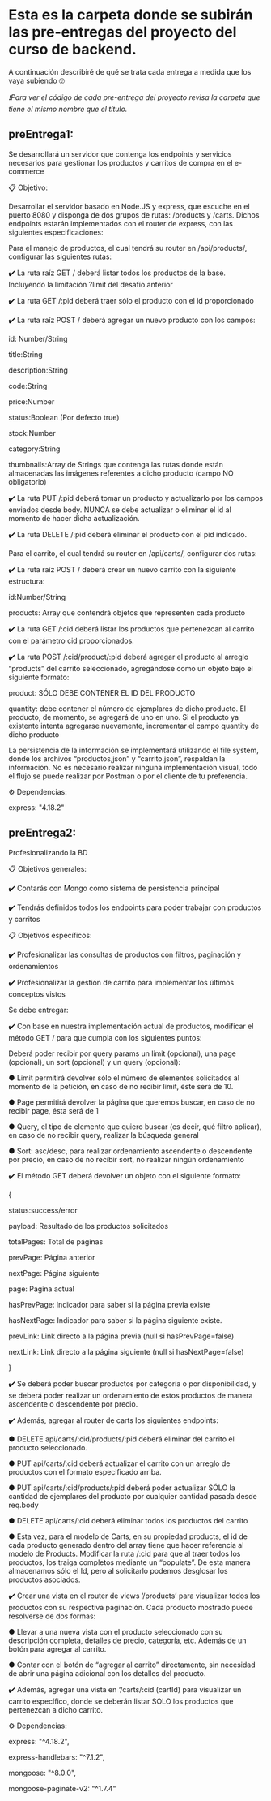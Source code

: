 # Esta es la carpeta donde se subirán las pre-entregas del proyecto del curso de backend.
<p>
A continuación describiré de qué se trata cada entrega a medida que los vaya subiendo 🤓
</p>

_❗Para ver el código de cada pre-entrega del proyecto revisa la carpeta que tiene el mismo nombre que el título._

## preEntrega1: 
<p>
Se desarrollará un servidor que contenga los endpoints y servicios necesarios para gestionar los productos y carritos de compra en el e-commerce
</p>
<p>📋 Objetivo:</p>
<p>Desarrollar el servidor basado en Node.JS y express, que escuche en el puerto 8080 y disponga de dos grupos de rutas: /products y /carts. Dichos endpoints estarán implementados con el router de express, con las siguientes especificaciones:</p>
    <p>Para el manejo de productos, el cual tendrá su router en /api/products/, configurar las siguientes rutas:</p>
        <p>✔️ La ruta raíz GET / deberá listar todos los productos de la base. Incluyendo la limitación ?limit del desafío anterior</p>
        <p>✔️ La ruta GET /:pid deberá traer sólo el producto con el id proporcionado</p>
        <p>✔️ La ruta raíz POST / deberá agregar un nuevo producto con los campos:</p>
            <p>id: Number/String</p>
            <p>title:String</p>
            <p>description:String</p>
            <p>code:String</p>
            <p>price:Number</p>
            <p>status:Boolean (Por defecto true)</p>
            <p>stock:Number</p>
            <p>category:String</p>
            <p>thumbnails:Array de Strings que contenga las rutas donde están almacenadas las imágenes referentes a dicho producto (campo NO obligatorio)</p>
        <p>✔️ La ruta PUT /:pid deberá tomar un producto y actualizarlo por los campos enviados desde body. NUNCA se debe actualizar o eliminar el id al momento de hacer dicha actualización.</P>
        <p>✔️ La ruta DELETE /:pid deberá eliminar el producto con el pid indicado.
        </p>
    <p>Para el carrito, el cual tendrá su router en /api/carts/, configurar dos rutas:</p>
        <p>✔️ La ruta raíz POST / deberá crear un nuevo carrito con la siguiente estructura:</p>
            <p>id:Number/String</p>
            <p>products: Array que contendrá objetos que representen cada producto</p>
        <p>✔️ La ruta GET /:cid deberá listar los productos que pertenezcan al carrito con el parámetro cid proporcionados.</p>
        <p>✔️ La ruta POST  /:cid/product/:pid deberá agregar el producto al arreglo “products” del carrito seleccionado, agregándose como un objeto bajo el siguiente formato:</p>
            <p>product: SÓLO DEBE CONTENER EL ID DEL PRODUCTO</p>
            <p>quantity: debe contener el número de ejemplares de dicho producto. El producto, de momento, se agregará de uno en uno. Si el producto ya existente intenta agregarse nuevamente, incrementar el campo quantity de dicho producto
            </p>
    <p>La persistencia de la información se implementará utilizando el file system, donde los archivos “productos,json” y “carrito.json”, respaldan la información.
No es necesario realizar ninguna implementación visual, todo el flujo se puede realizar por Postman o por el cliente de tu preferencia.
</p>
<p>⚙️ Dependencias:</p>
    <p>express: "4.18.2"
</p>

## preEntrega2: 

<p>Profesionalizando la BD
</p>
<p>📋 Objetivos generales:</p>
<p>✔️ Contarás con Mongo como sistema de persistencia principal</p>
<p>✔️ Tendrás definidos todos los endpoints para poder trabajar con productos y carritos
</p>
<p>📋 Objetivos específicos:</p>
<p>✔️ Profesionalizar las consultas de productos con filtros, paginación y ordenamientos</p>
<p>✔️ Profesionalizar la gestión de carrito para implementar los últimos conceptos vistos
</p>
<p>Se debe entregar:</p>
<p>✔️ Con base en nuestra implementación actual de productos, modificar el método GET / para que cumpla con los siguientes puntos:</p>
    <p>Deberá poder recibir por query params un limit (opcional), una page (opcional), un sort (opcional) y un query (opcional):</p>
        <p>● Limit permitirá devolver sólo el número de elementos solicitados al momento de la petición, en caso de no recibir limit, éste será de 10.</p>
        <p>● Page permitirá devolver la página que queremos buscar, en caso de no recibir page, ésta será de 1</p>
        <p>● Query, el tipo de elemento que quiero buscar (es decir, qué filtro aplicar), en caso de no recibir query, realizar la búsqueda general</p>
        <p>● Sort: asc/desc, para realizar ordenamiento ascendente o descendente por precio, en caso de no recibir sort, no realizar ningún ordenamiento</p>
<p>✔️ El método GET deberá devolver un objeto con el siguiente formato:
    <p>{</p>
    <p>status:success/error</p>
    <p>payload: Resultado de los productos solicitados</p>
    <p>totalPages: Total de páginas</p>
    <p>prevPage: Página anterior</p>
    <p>nextPage: Página siguiente</p>
    <p>page: Página actual</p>
    <p>hasPrevPage: Indicador para saber si la página previa existe</p>
    <p>hasNextPage: Indicador para saber si la página siguiente existe.</p>
    <p>prevLink: Link directo a la página previa (null si hasPrevPage=false)</p>
    <p>nextLink: Link directo a la página siguiente (null si hasNextPage=false)</p>
    <p>}</p>
</p>
<p>✔️ Se deberá poder buscar productos por categoría o por disponibilidad, y se deberá poder realizar un ordenamiento de estos productos de manera ascendente o descendente por precio.</p>
<p>✔️ Además, agregar al router de carts los siguientes endpoints:</p>
    <p>● DELETE api/carts/:cid/products/:pid deberá eliminar del carrito el producto seleccionado.</p>
    <p>● PUT api/carts/:cid deberá actualizar el carrito con un arreglo de productos con el formato especificado arriba.</p>
    <p>● PUT api/carts/:cid/products/:pid deberá poder actualizar SÓLO la cantidad de ejemplares del producto por cualquier cantidad pasada desde req.body</p>
    <p>● DELETE api/carts/:cid deberá eliminar todos los productos del carrito </p>
    <p>● Esta vez, para el modelo de Carts, en su propiedad products, el id de cada producto generado dentro del array tiene que hacer referencia al modelo de Products. Modificar la ruta /:cid para que al traer todos los productos, los traiga completos mediante un “populate”. De esta manera almacenamos sólo el Id, pero al solicitarlo podemos desglosar los productos asociados.</p>
<p>✔️ Crear una vista en el router de views ‘/products’ para visualizar todos los productos con su respectiva paginación. Cada producto mostrado puede resolverse de dos formas:</p>
    <p>● Llevar a una nueva vista con el producto seleccionado con su descripción completa, detalles de precio, categoría, etc. Además de un botón para agregar al carrito.</p>
    <p>● Contar con el botón de “agregar al carrito” directamente, sin necesidad de abrir una página adicional con los detalles del producto.</p>
<p>✔️ Además, agregar una vista en ‘/carts/:cid (cartId) para visualizar un carrito específico, donde se deberán listar SOLO los productos que pertenezcan a dicho carrito.
</p>   
<p>⚙️ Dependencias:</p>
    <p>express: "^4.18.2",</p>
    <p>express-handlebars: "^7.1.2",</p>
    <p>mongoose: "^8.0.0",</p>
    <p>mongoose-paginate-v2: "^1.7.4"
</p>